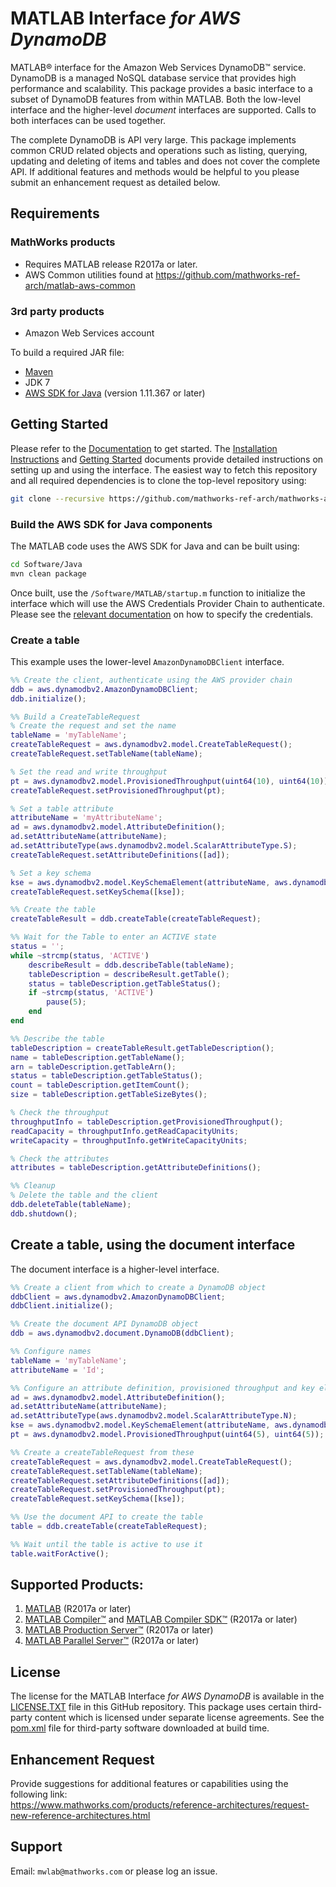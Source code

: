 # MATLAB Interface *for AWS DynamoDB*

MATLAB® interface for the Amazon Web Services DynamoDB™ service. DynamoDB is a managed NoSQL database service that provides high performance and scalability. This package provides a basic interface to a subset of DynamoDB features from within MATLAB. Both the low-level interface and the higher-level *document* interfaces are supported. Calls to both interfaces can be used together.

The complete DynamoDB is API very large. This package implements common CRUD related objects and operations such as listing, querying, updating and deleting of items and tables and does not cover the complete API. If additional features and methods would be helpful to you please submit an enhancement request as detailed below.

## Requirements
### MathWorks products
* Requires MATLAB release R2017a or later.
* AWS Common utilities found at https://github.com/mathworks-ref-arch/matlab-aws-common

### 3rd party products
* Amazon Web Services account   

To build a required JAR file:   
* [Maven](https://maven.apache.org/)
* JDK 7
* [AWS SDK for Java](https://aws.amazon.com/sdk-for-java/) (version 1.11.367 or later)

## Getting Started
Please refer to the [Documentation](Documentation/README.md) to get started.
The [Installation Instructions](Documentation/Installation.md) and [Getting Started](Documentation/GettingStarted.md) documents provide detailed instructions on setting up and using the interface. The easiest way to
fetch this repository and all required dependencies is to clone the top-level repository using:

```bash
git clone --recursive https://github.com/mathworks-ref-arch/mathworks-aws-support.git
```

### Build the AWS SDK for Java components
The MATLAB code uses the AWS SDK for Java and can be built using:
```bash
cd Software/Java
mvn clean package
```

Once built, use the ```/Software/MATLAB/startup.m``` function to initialize the interface which will use the AWS Credentials Provider Chain to authenticate. Please see the [relevant documentation](Documentation/Authentication.md) on how to specify the credentials.

### Create a table
This example uses the lower-level ```AmazonDynamoDBClient``` interface.

```matlab
%% Create the client, authenticate using the AWS provider chain
ddb = aws.dynamodbv2.AmazonDynamoDBClient;
ddb.initialize();

%% Build a CreateTableRequest
% Create the request and set the name
tableName = 'myTableName';
createTableRequest = aws.dynamodbv2.model.CreateTableRequest();
createTableRequest.setTableName(tableName);

% Set the read and write throughput
pt = aws.dynamodbv2.model.ProvisionedThroughput(uint64(10), uint64(10));
createTableRequest.setProvisionedThroughput(pt);

% Set a table attribute
attributeName = 'myAttributeName';
ad = aws.dynamodbv2.model.AttributeDefinition();
ad.setAttributeName(attributeName);
ad.setAttributeType(aws.dynamodbv2.model.ScalarAttributeType.S);
createTableRequest.setAttributeDefinitions([ad]);

% Set a key schema
kse = aws.dynamodbv2.model.KeySchemaElement(attributeName, aws.dynamodbv2.model.KeyType.HASH);
createTableRequest.setKeySchema([kse]);

%% Create the table
createTableResult = ddb.createTable(createTableRequest);

%% Wait for the Table to enter an ACTIVE state
status = '';
while ~strcmp(status, 'ACTIVE')
    describeResult = ddb.describeTable(tableName);
    tableDescription = describeResult.getTable();
    status = tableDescription.getTableStatus();
    if ~strcmp(status, 'ACTIVE')
        pause(5);
    end
end

%% Describe the table
tableDescription = createTableResult.getTableDescription();
name = tableDescription.getTableName();
arn = tableDescription.getTableArn();
status = tableDescription.getTableStatus();
count = tableDescription.getItemCount();
size = tableDescription.getTableSizeBytes();

% Check the throughput
throughputInfo = tableDescription.getProvisionedThroughput();
readCapacity = throughputInfo.getReadCapacityUnits;
writeCapacity = throughputInfo.getWriteCapacityUnits;

% Check the attributes
attributes = tableDescription.getAttributeDefinitions();

%% Cleanup
% Delete the table and the client
ddb.deleteTable(tableName);
ddb.shutdown();
```

## Create a table, using the document interface
The document interface is a higher-level interface.
 ```matlab
 %% Create a client from which to create a DynamoDB object
 ddbClient = aws.dynamodbv2.AmazonDynamoDBClient;
 ddbClient.initialize();

 %% Create the document API DynamoDB object
 ddb = aws.dynamodbv2.document.DynamoDB(ddbClient);

 %% Configure names
 tableName = 'myTableName';
 attributeName = 'Id';

 %% Configure an attribute definition, provisioned throughput and key element schema
 ad = aws.dynamodbv2.model.AttributeDefinition();
 ad.setAttributeName(attributeName);
 ad.setAttributeType(aws.dynamodbv2.model.ScalarAttributeType.N);
 kse = aws.dynamodbv2.model.KeySchemaElement(attributeName, aws.dynamodbv2.model.KeyType.HASH);
 pt = aws.dynamodbv2.model.ProvisionedThroughput(uint64(5), uint64(5));

 %% Create a createTableRequest from these
 createTableRequest = aws.dynamodbv2.model.CreateTableRequest();
 createTableRequest.setTableName(tableName);
 createTableRequest.setAttributeDefinitions([ad]);
 createTableRequest.setProvisionedThroughput(pt);
 createTableRequest.setKeySchema([kse]);

 %% Use the document API to create the table
 table = ddb.createTable(createTableRequest);

 %% Wait until the table is active to use it
 table.waitForActive();

 ```

## Supported Products:
1. [MATLAB](https://www.mathworks.com/products/matlab.html) (R2017a or later)
2. [MATLAB Compiler™](https://www.mathworks.com/products/compiler.html) and [MATLAB Compiler SDK™](https://www.mathworks.com/products/matlab-compiler-sdk.html) (R2017a or later)
3. [MATLAB Production Server™](https://www.mathworks.com/products/matlab-production-server.html) (R2017a or later)
4. [MATLAB Parallel Server™](https://www.mathworks.com/products/distriben.html) (R2017a or later)

## License
The license for the MATLAB Interface *for AWS DynamoDB* is available in the [LICENSE.TXT](LICENSE.TXT) file in this GitHub repository. This package uses certain third-party content which is licensed under separate license agreements. See the [pom.xml](Software/Java/pom.xml) file for third-party software downloaded at build time.

## Enhancement Request
Provide suggestions for additional features or capabilities using the following link:   
https://www.mathworks.com/products/reference-architectures/request-new-reference-architectures.html

## Support
Email: `mwlab@mathworks.com` or please log an issue.

[//]: #  (Copyright 2019 The MathWorks, Inc.)
